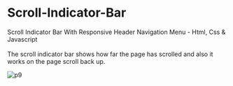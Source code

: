# Scroll-Indicator-Bar
Scroll Indicator Bar With Responsive Header Navigation Menu - Html, Css &amp; Javascript <br> <br>
The scroll indicator bar shows how far the page has scrolled and also it works on the page scroll back up. 

![p9](https://user-images.githubusercontent.com/90318905/172893989-ce8683d8-3c0b-4ff5-8348-25233327b300.jpg)
